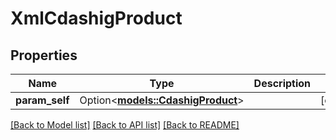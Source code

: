 # XmlCdashigProduct

## Properties

Name | Type | Description | Notes
------------ | ------------- | ------------- | -------------
**param_self** | Option<[**models::CdashigProduct**](CdashigProduct.md)> |  | [optional]

[[Back to Model list]](../README.md#documentation-for-models) [[Back to API list]](../README.md#documentation-for-api-endpoints) [[Back to README]](../README.md)



